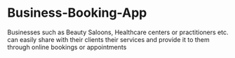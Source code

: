 # Business-Booking-App
Businesses such as Beauty Saloons, Healthcare centers or practitioners etc. can easily share with their clients their services and provide it to them through online bookings or appointments
